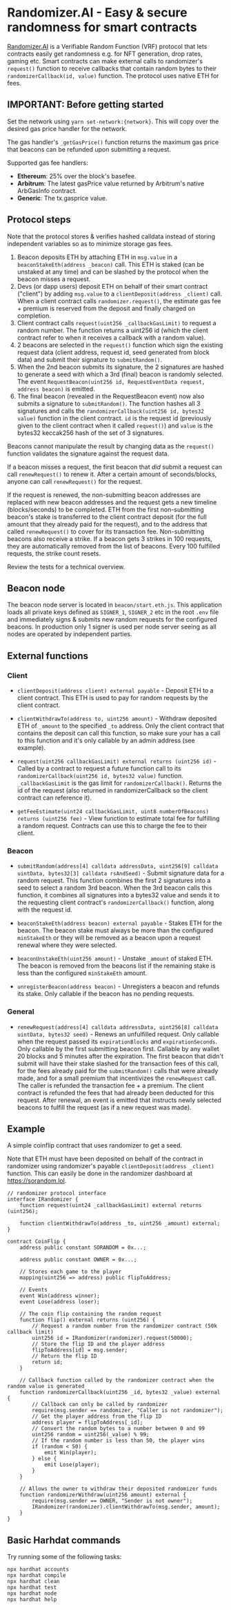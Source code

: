 # Randomizer.AI - Easy & secure randomness for smart contracts

[Randomizer.AI](https://randomizer.ai) is a Verifiable Random Function (VRF) protocol that lets contracts easily get randomness e.g. for NFT generation, drop rates, gaming etc. Smart contracts can make external calls to randomizer's `request()` function to receive callbacks that contain random bytes to their `randomizerCallback(id, value)` function. The protocol uses native ETH for fees.

## IMPORTANT: Before getting started
Set the network using `yarn set-network:{network}`. This will copy over the desired gas price handler for the network.

The gas handler's `_getGasPrice()` function returns the maximum gas price that beacons can be refunded upon submitting a request.

Supported gas fee handlers:

* **Ethereum**: 25% over the block's basefee.
* **Arbitrum**: The latest gasPrice value returned by Arbitrum's native ArbGasInfo contract.
* **Generic**: The tx.gasprice value.
## Protocol steps

Note that the protocol stores & verifies hashed calldata instead of storing independent variables so as to minimize storage gas fees. 

1. Beacon deposits ETH by attaching ETH in `msg.value` in a `beaconStakeEth(address _beacon)` call. This ETH is staked (can be unstaked at any time) and can be slashed by the protocol when the beacon misses a request.
2. Devs (or dapp users) deposit ETH on behalf of their smart contract ("client") by adding `msg.value` to a `clientDeposit(address _client)` call. When a client contract calls `randomizer.request()`, the estimate gas fee + premium is reserved from the deposit and finally charged on completion.
3. Client contract calls `request(uint256 _callbackGasLimit)` to request a random number. The function returns a uint256 id (which the client contract refer to when it receives a callback with a random value).
4. 2 beacons are selected in the `request()` function which sign the existing request data (client address, request id, seed generated from block data) and submit their signature to `submitRandom()`.
5. When the 2nd beacon submits its signature, the 2 signatures are hashed to generate a seed with which a 3rd (final) beacon is randomly selected. The event `RequestBeacon(uint256 id, RequestEventData request, address beacon)` is emitted.
6. The final beacon (revealed in the RequestBeacon event) now also submits a signature to `submitRandom()`. The function hashes all 3 signatures and calls the `randomizerCallback(uint256 id, bytes32 value)` function in the client contract. `id` is the request id (previously given to the client contract when it called `request()`) and `value` is the bytes32 keccak256 hash of the set of 3 signatures. 

Beacons cannot manipulate the result by changing data as the `request()` function validates the signature against the request data.

If a beacon misses a request, the first beacon that *did* submit a request can call `renewRequest()` to renew it. After a certain amount of seconds/blocks, anyone can call `renewRequest()` for the request.

If the request is renewed, the non-submitting beacon addresses are replaced with new beacon addresses and the request gets a new timeline (blocks/seconds) to be completed. ETH from the first non-submitting beacon's stake is transferred to the client contract deposit (for the full amount that they already paid for the request), and to the address that called `renewRequest()` to cover for its transaction fee. Non-submitting beacons also receive a strike. If a beacon gets 3 strikes in 100 requests, they are automatically removed from the list of beacons. Every 100 fulfilled requests, the strike count resets.

Review the tests for a technical overview.

## Beacon node

The beacon node server is located in `beacon/start.eth.js`. This application loads all private keys defined as `SIGNER_1`, `SIGNER_2` etc in the root `.env` file and immediately signs & submits new random requests for the configured beacons. In production only 1 signer is used per node server seeing as all nodes are operated by independent parties. 


## External functions

### Client

* `clientDeposit(address client) external payable` - Deposit ETH to a client contract. This ETH is used to pay for random requests by the client contract.

* `clientWithdrawTo(address to, uint256 amount)` - Withdraw deposited ETH of `_amount` to the specified `_to` address. Only the client contract that contains the deposit can call this function, so make sure your has a call to this function and it's only callable by an admin address (see example).

* `request(uint256 callbackGasLimit) external returns (uint256 id)` - Called by a contract to request a future function call to its `randomizerCallback(uint256 id, bytes32 value)` function. `_callbackGasLimit` is the gas limit for `randomizerCallback()`.  Returns the id of the request (also returned in randomizerCallback so the client contract can reference it).

* `getFeeEstimate(uint24 callbackGasLimit, uint8 numberOfBeacons) returns (uint256 fee)` - View function to estimate total fee for fulfilling a random request. Contracts can use this to charge the fee to their client.

### Beacon

* `submitRandom(address[4] calldata addressData, uint256[9] calldata uintData, bytes32[3] calldata rsAndSeed)` - Submit signature data for a random request. This function combines the first 2 signatures into a seed to select a random 3rd beacon. When the 3rd beacon calls this function, it combines all signatures into a bytes32 value and sends it to the requesting client contract's `randomizerCallback()` function, along with the request id.

* `beaconStakeEth(address beacon) external payable` - Stakes ETH for the beacon. The beacon stake must always be more than the configured `minStakeEth` or they will be removed as a beacon upon a request renewal where they were selected.

* `beaconUnstakeEth(uint256 amount)` - Unstake `_amount` of staked ETH. The beacon is removed from the beacons list if the remaining stake is less than the configured `minStakeEth` amount.

* `unregisterBeacon(address beacon)` - Unregisters a beacon and refunds its stake. Only callable if the beacon has no pending requests.

### General

* `renewRequest(address[4] calldata addressData, uint256[8] calldata uintData, bytes32 seed)` - Renews an unfulfilled request. Only callable when the request passed its `expirationBlocks` and `expirationSeconds`. Only callable by the first submitting beacon first. Callable by any wallet 20 blocks and 5 minutes after the expiration. The first beacon that didn't submit will have their stake slashed for the transaction fees of this call, for the fees already paid for the `submitRandom()` calls that were already made, and for a small premium that incentivizes the `renewRequest` call. The caller is refunded the transaction fee + a premium. The client contract is refunded the fees that had already been deducted for this request. After renewal, an event is emitted that instructs newly selected beacons to fulfill the request (as if a new request was made).

## Example

A simple coinflip contract that uses randomizer to get a seed.

Note that ETH must have been deposited on behalf of the contract in randomizer using randomizer's payable `clientDeposit(address _client)` function. This can easily be done in the randomizer dashboard at https://sorandom.lol.

```solidity
// randomizer protocol interface
interface IRandomizer {
    function request(uint24 _callbackGasLimit) external returns (uint256);

    function clientWithdrawTo(address _to, uint256 _amount) external;
}

contract CoinFlip {
    address public constant SORANDOM = 0x...;

    address public constant OWNER = 0x...;

    // Stores each game to the player
    mapping(uint256 => address) public flipToAddress;

    // Events
    event Win(address winner);
    event Lose(address loser);

    // The coin flip containing the random request
    function flip() external returns (uint256) {
        // Request a random number from the randomizer contract (50k callback limit)
        uint256 id = IRandomizer(randomizer).request(50000);
        // Store the flip ID and the player address
        flipToAddress[id] = msg.sender;
        // Return the flip ID
        return id;
    }

    // Callback function called by the randomizer contract when the random value is generated
    function randomizerCallback(uint256 _id, bytes32 _value) external {
        // Callback can only be called by randomizer
        require(msg.sender == randomizer, "Caller is not randomizer");
        // Get the player address from the flip ID
        address player = flipToAddress[_id];
        // Convert the random bytes to a number between 0 and 99
        uint256 random = uint256(_value) % 99;
        // If the random number is less than 50, the player wins
        if (random < 50) {
            emit Win(player);
        } else {
            emit Lose(player);
        }
    }

    // Allows the owner to withdraw their deposited randomizer funds
    function randomizerWithdraw(uint256 amount) external {
        require(msg.sender == OWNER, "Sender is not owner");
        IRandomizer(randomizer).clientWithdrawTo(msg.sender, amount);
    }
}
```


## Basic Harhdat commands

Try running some of the following tasks:

```shell
npx hardhat accounts
npx hardhat compile
npx hardhat clean
npx hardhat test
npx hardhat node
npx hardhat help
```
